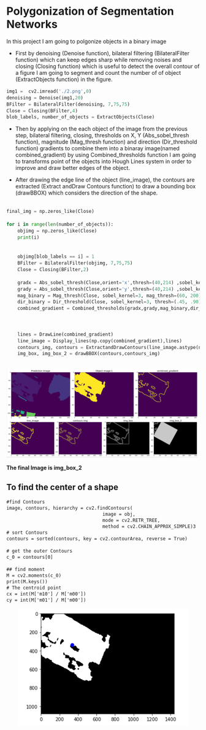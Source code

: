 # Polygonization of Segmentation Networks
 
In this project I am going to polgonize objects in a binary image 

* First by denoising (Denoise function), bilateral filtering (BilateralFilter function) which can keep edges sharp while removing noises and closing (Closing function) which is useful to detect the overall contour of a figure I am going to segment and count the number of of object (ExtractObjects function) in the figure. 
~~~python
img1 =  cv2.imread('./2.png',0)
denoising = Denoise(img1,20)
BFilter = BilateralFilter(denoising, 7,75,75)
Close = Closing(BFilter,4)
blob_labels, number_of_objects = ExtractObjects(Close)
~~~
* Then by applying on the each object of the image from the previous step, bilateral filtering, closing,  thresholds on X, Y (Abs_sobel_thresh function), magnitude (Mag_thresh function) and direction (Dir_threshold function) gradients to combine them into a binaray image(named combined_gradient) by using Combined_thresholds function I am going to transforms point of the objects into Hough Lines system in order to improve and draw better edges of the object.

* After drawing the edge line of the object (line_image), the contours are extracted (Extract andDraw Contours function) to draw a bounding box (drawBBOX) which considers the direction of the shape.

~~~python

final_img = np.zeros_like(Close)

for i in range(len(number_of_objects)):
    objimg = np.zeros_like(Close)
    print(i)
    

    objimg[blob_labels == i] = 1
    BFilter = BilateralFilter(objimg, 7,75,75)
    Close = Closing(BFilter,2)

    gradx = Abs_sobel_thresh(Close,orient='x',thresh=(40,214) ,sobel_kernel=25)
    grady = Abs_sobel_thresh(Close,orient='y',thresh=(40,214) ,sobel_kernel=25)
    mag_binary = Mag_thresh(Close, sobel_kernel=3, mag_thresh=(60, 200))
    dir_binary = Dir_threshold(Close, sobel_kernel=3, thresh=(.45, .90))
    combined_gradient = Combined_thresholds(gradx,grady,mag_binary,dir_binary)
    
    
    
    lines = DrawLine(combined_gradient)
    line_image = Display_lines(np.copy(combined_gradient),lines)
    contours_img, contours = ExtractandDrawContours(line_image.astype(np.uint8))
    img_box, img_box_2 = drawBBOX(contours,contours_img)
    
~~~

 <p align="center">
<img src="./Images/3.PNG" />
<p align="center">
 
**The final Image is img_box_2**


## To find the center of a shape
~~~
#find Contours
image, contours, hierarchy = cv2.findContours(
                                   image = obj, 
                                   mode = cv2.RETR_TREE, 
                                   method = cv2.CHAIN_APPROX_SIMPLE)3
# sort Contours
contours = sorted(contours, key = cv2.contourArea, reverse = True)

# get the outer Contours
c_0 = contours[0]

## find moment
M = cv2.moments(c_0)
print(M.keys())
# The centroid point
cx = int(M['m10'] / M['m00'])
cy = int(M['m01'] / M['m00'])
~~~

 <p align="center">
<img src="./Images/4.PNG" />
<p align="center">
